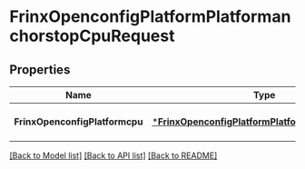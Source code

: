 # FrinxOpenconfigPlatformPlatformanchorstopCpuRequest

## Properties
Name | Type | Description | Notes
------------ | ------------- | ------------- | -------------
**FrinxOpenconfigPlatformcpu** | [***FrinxOpenconfigPlatformPlatformanchorstopCpu**](frinx.openconfig.platform.platformanchorstop.Cpu.md) |  | [optional] [default to null]

[[Back to Model list]](../README.md#documentation-for-models) [[Back to API list]](../README.md#documentation-for-api-endpoints) [[Back to README]](../README.md)


